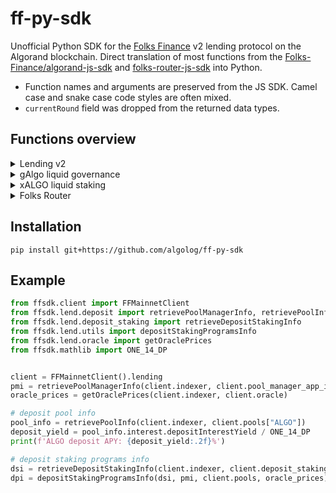 # ff-py-sdk
Unofficial Python SDK for the [Folks Finance](https://folks.finance) v2 lending protocol on the Algorand blockchain. Direct translation of most functions from the [Folks-Finance/algorand-js-sdk](https://github.com/Folks-Finance/algorand-js-sdk) and [folks-router-js-sdk](https://github.com/Folks-Finance/folks-router/tree/main/packages/folks-router-js-sdk) into Python.

* Function names and arguments are preserved from the JS SDK. Camel case and snake case code styles are often mixed.
* `currentRound` field was dropped from the returned data types.

## Functions overview

<details>
<summary>Lending v2</summary>

* Deposit
    - [x] `retrievePoolManagerInfo`
    - [x] `retrievePoolInfo`
    - [x] `retrieveUserDepositsInfo`
    - [x] `retrieveUserDepositsFullInfo`
    - [x] `retrieveUserDepositInfo`
    - [x] `prepareAddDepositEscrowToDeposits`
    - [x] `prepareOptDepositEscrowIntoAssetInDeposits`
    - [x] `prepareDepositIntoPool`
    - [x] `prepareWithdrawFromDepositEscrowInDeposits`
    - [x] `prepareWithdrawFromPool`
    - [x] `prepareUpdatePoolInterestIndexes`
    - [x] `prepareOptOutDepositEscrowFromAssetInDeposits`
    - [x] `prepareRemoveDepositEscrowFromDeposits`

* DepositStaking
    - [x] `retrieveDepositStakingInfo`
    - [x] `retrieveUserDepositStakingsLocalState`
    - [x] `retrieveUserDepositStakingLocalState`
    - [x] `prepareAddDepositStakingEscrow`
    - [x] `prepareOptDepositStakingEscrowIntoAsset`
    - [x] `prepareSyncStakeInDepositStakingEscrow`
    - [x] `prepareClaimRewardsOfDepositStakingEscrow`
    - [x] `prepareWithdrawFromDepositStakingEscrow`
    - [x] `prepareOptOutDepositStakingEscrowFromAsset`
    - [x] `prepareRemoveDepositStakingEscrow`

* Loan
    - [x] `retrieveLoanInfo`
    - [x] `retrieveLoansLocalState`
    - [x] `retrieveLoanLocalState`
    - [x] `retrieveUserLoansInfo`
    - [x] `retrieveUserLoanInfo`
    - [x] `retrieveLiquidatableLoans`
    - [x] `getMaxReduceCollateralForBorrowUtilisationRatio`
    - [x] `getMaxBorrowForBorrowUtilisationRatio`
    - [x] `getUserLoanAssets` *NEW*
    - [x] `prepareCreateUserLoan`
    - [x] `prepareAddCollateralToLoan`
    - [x] `prepareSyncCollateralInLoan`
    - [x] `prepareReduceCollateralFromLoan`
    - [x] `prepareSwapCollateralInLoanBegin`
    - [x] `prepareSwapCollateralInLoanEnd`
    - [x] `prepareRemoveCollateralFromLoan`
    - [x] `prepareBorrowFromLoan`
    - [x] `prepareSwitchBorrowTypeInLoan`
    - [x] `prepareRepayLoanWithTxn`
    - [x] `prepareRepayLoanWithCollateral`
    - [x] `prepareLiquidateLoan`
    - [x] `prepareRebalanceUpLoan`
    - [x] `prepareRebalanceDownLoan`
    - [x] `prepareRemoveUserLoan`
    - [x] `prepareFlashLoanBegin`
    - [x] `prepareFlashLoanEnd`
    - [x] `wrapWithFlashLoan`

* Oracle
    - [x] `parseOracleValue`
    - [ ] `parseLPTokenOracleValue`
    - [ ] `getTinymanLPPrice`
    - [ ] `getPactLPPrice`
    - [x] `getOraclePrices` (partial, without LP tokens)
    - [x] `prepareRefreshPricesInOracleAdapter` (partial, without LPPools oracle update)

* Utils
    - [x] `getEscrows`
    - [x] `getAppEscrowsWithState` *NEW*
    - [x] `depositStakingLocalState`
    - [x] `depositStakingProgramsInfo`
    - [x] `userDepositStakingInfo`
    - [x] `loanLocalState`
    - [x] `userLoanInfo`

* AMM
    - [x] `retrievePactLendingPoolInfo` (TODO: farming APRs)
</details>

<details>
<summary>gAlgo liquid governance</summary>

 * Common
    - [x] `getDispenserInfo`

 * Governance v2
    - [x] `getDistributorLogicSig`
    - [x] `getDistributorInfo`
    - [x] `getUserLiquidGovernanceInfo`
    - [x] `getEscrowGovernanceStatus`
    - [x] `prepareAddLiquidGovernanceEscrowTransactions`
    - [x] `prepareMintTransactions`
    - [x] `prepareUnmintPremintTransaction`
    - [x] `prepareUnmintTransactions`
    - [x] `prepareClaimPremintTransaction`
    - [x] `prepareRegisterEscrowOnlineTransactions`
    - [x] `prepareRegisterEscrowOfflineTransaction`
    - [x] `prepareCommitOrVoteTransaction`
    - [x] `prepareRemoveLiquidGovernanceEscrowTransactions`
    - [x] `prepareBurnTransactions`
</details>

<details>
<summary>xALGO liquid staking</summary>
    
  - [x] `getConsensusState`
  - [x] `prepareDummyTransaction`
  - [x] `prepareImmediateStakeTransactions`
  - [x] `prepareImmediateStakeAndDepositTransactions`
  - [x] `prepareDelayedStakeTransactions`
  - [x] `prepareClaimDelayedStakeTransactions`
  - [x] `prepareUnstakeTransactions`
  - [x] `prepareClaimConsensusFeesTransactions`
  - [x] `prepareSetProposerAdminTransaction`
  - [x] `prepareRegisterProposerOnlineTransactions`
  - [x] `prepareRegisterProposerOfflineTransaction`
</details>

<details>
<summary>Folks Router</summary>

  - [x] `fetchSwapQuote`
  - [x] `prepareSwapTransactions`
  - [x] `getReferrerLogicSig`
  - [x] `prepareReferrerOptIntoAsset`
  - [x] `prepareClaimReferrerFees`
  - [x] `prepareEnableAssetToBeSwapped`
</details>

## Installation

`pip install git+https://github.com/algolog/ff-py-sdk`

## Example
```python
from ffsdk.client import FFMainnetClient
from ffsdk.lend.deposit import retrievePoolManagerInfo, retrievePoolInfo
from ffsdk.lend.deposit_staking import retrieveDepositStakingInfo
from ffsdk.lend.utils import depositStakingProgramsInfo
from ffsdk.lend.oracle import getOraclePrices
from ffsdk.mathlib import ONE_14_DP


client = FFMainnetClient().lending
pmi = retrievePoolManagerInfo(client.indexer, client.pool_manager_app_id)
oracle_prices = getOraclePrices(client.indexer, client.oracle)

# deposit pool info
pool_info = retrievePoolInfo(client.indexer, client.pools["ALGO"])
deposit_yield = pool_info.interest.depositInterestYield / ONE_14_DP
print(f'ALGO deposit APY: {deposit_yield:.2f}%')

# deposit staking programs info
dsi = retrieveDepositStakingInfo(client.indexer, client.deposit_staking_app_id)
dpi = depositStakingProgramsInfo(dsi, pmi, client.pools, oracle_prices)
```
